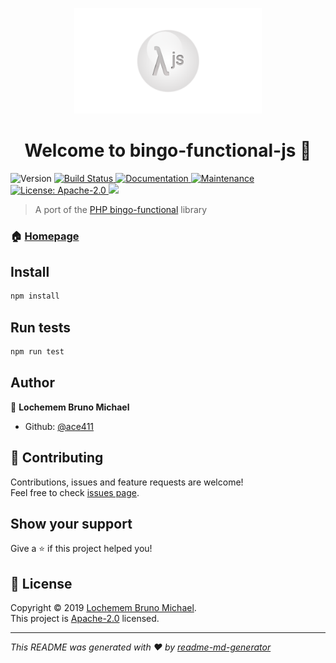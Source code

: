 <p align="center">
    <img alt="logo" src="https://github.com/ace411/bingo-functional-js/blob/master/assets/bingo-functional-js-logo-720x405.png" width=300 />
</p>
<h1 align="center">Welcome to bingo-functional-js 👋</h1>
<p>
  <img alt="Version" src="https://img.shields.io/badge/version-0.1.0(beta)-blue.svg?cacheSeconds=2592000" />
  <a href="https://travis-ci.org/ace411/bingo-functional-js">
    <img alt="Build Status" src="https://travis-ci.org/ace411/bingo-functional-js.svg?branch=master"/>
  </a>
  <a href="https://github.com/ace411/bingo-functional-js#readme">
    <img alt="Documentation" src="https://img.shields.io/badge/documentation-yes-brightgreen.svg" target="_blank" />
  </a>
  <a href="https://github.com/ace411/bingo-functional-js/graphs/commit-activity">
    <img alt="Maintenance" src="https://img.shields.io/badge/Maintained%3F-yes-green.svg" target="_blank" />
  </a>
  <a href="https://github.com/ace411/bingo-functional-js/blob/master/LICENSE">
    <img alt="License: Apache-2.0" src="https://img.shields.io/badge/License-Apache2.0-yellow.svg" target="_blank" />
  </a>
  <a href="https://codecov.io/gh/ace411/bingo-functional-js">
    <img src="https://codecov.io/gh/ace411/bingo-functional-js/branch/master/graph/badge.svg" />
  </a>
</p>

> A port of the [PHP bingo-functional](https://github.com/ace411/bingo-functional) library

### 🏠 [Homepage](https://github.com/ace411/bingo-functional-js#readme)

## Install

```sh
npm install
```

## Run tests

```sh
npm run test
```

## Author

👤 **Lochemem Bruno Michael**

* Github: [@ace411](https://github.com/ace411)

## 🤝 Contributing

Contributions, issues and feature requests are welcome!<br />Feel free to check [issues page](https://github.com/ace411/bingo-functional-js/issues).

## Show your support

Give a ⭐️ if this project helped you!

## 📝 License

Copyright © 2019 [Lochemem Bruno Michael](https://github.com/ace411).<br />
This project is [Apache-2.0](https://github.com/ace411/bingo-functional-js/blob/master/LICENSE) licensed.

***
_This README was generated with ❤️ by [readme-md-generator](https://github.com/kefranabg/readme-md-generator)_
